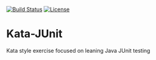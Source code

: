 [![Build Status](https://github.com/franswaabdelmalek/Kata-JUnit/workflows/Kata-JUnit%20CI/badge.svg)](https://github.com/franswaabdelmalek/Kata-JUnit/actions?query=workflow%3A%22Kata-JUnit+CI%22)
[![License](https://img.shields.io/badge/Apache_2.0_License-blue)](http://www.apache.org/licenses/LICENSE-2.0)

# Kata-JUnit
Kata style exercise focused on leaning Java JUnit testing
